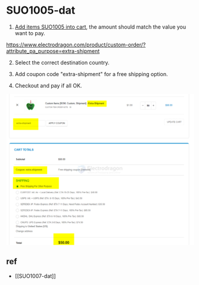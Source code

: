 
# SUO1005-dat

1. [Add items SUO1005 into cart](https://www.electrodragon.com/product/custom-order/?attribute_pa_purpose=extra-shipment), the amount should match the value you want to pay. 

https://www.electrodragon.com/product/custom-order/?attribute_pa_purpose=extra-shipment

2. Select the correct destination country. 

3. Add coupon code "extra-shipment" for a free shipping option. 

4. Checkout and pay if all OK. 

![](2025-04-23-20-09-10.png)

## ref 

- [[SUO1007-dat]]